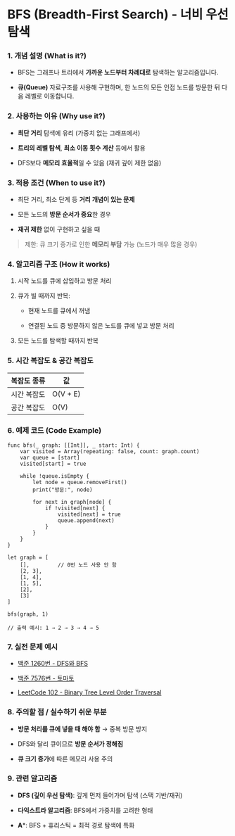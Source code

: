 # **BFS (Breadth-First Search) - 너비 우선 탐색**

  

### **1. 개념 설명 (What is it?)**

-   BFS는 그래프나 트리에서 **가까운 노드부터 차례대로** 탐색하는 알고리즘입니다.
    
-   **큐(Queue)** 자료구조를 사용해 구현하며, 한 노드의 모든 인접 노드를 방문한 뒤 다음 레벨로 이동합니다.
    


### **2. 사용하는 이유 (Why use it?)**

-   **최단 거리** 탐색에 유리 (가중치 없는 그래프에서)
    
-   **트리의 레벨 탐색**, **최소 이동 횟수 계산** 등에서 활용
    
-   DFS보다 **메모리 효율적**일 수 있음 (재귀 깊이 제한 없음)
    


### **3. 적용 조건 (When to use it?)**

-   최단 거리, 최소 단계 등 **거리 개념이 있는 문제**
    
-   모든 노드의 **방문 순서가 중요**한 경우
    
-   **재귀 제한** 없이 구현하고 싶을 때
    

  

> 제한: 큐 크기 증가로 인한 **메모리 부담** 가능 (노드가 매우 많을 경우)


### **4. 알고리즘 구조 (How it works)**

1.  시작 노드를 큐에 삽입하고 방문 처리
    
2.  큐가 빌 때까지 반복:
    
    -   현재 노드를 큐에서 꺼냄
        
    -   연결된 노드 중 방문하지 않은 노드를 큐에 넣고 방문 처리
        
    
3.  모든 노드를 탐색할 때까지 반복
    


### **5. 시간 복잡도 & 공간 복잡도**


| 복잡도 종류 | 값                  |
|-------------|---------------------|
| 시간 복잡도 | O(V + E)            | // V: 정점 수, E: 간선 수
| 공간 복잡도 | O(V)                | // 방문 배열 + 큐 or 스택


### **6. 예제 코드 (Code Example)**

```
func bfs(_ graph: [[Int]], _ start: Int) {
    var visited = Array(repeating: false, count: graph.count)
    var queue = [start]
    visited[start] = true

    while !queue.isEmpty {
        let node = queue.removeFirst()
        print("방문:", node)

        for next in graph[node] {
            if !visited[next] {
                visited[next] = true
                queue.append(next)
            }
        }
    }
}

let graph = [
    [],         // 0번 노드 사용 안 함
    [2, 3],
    [1, 4],
    [1, 5],
    [2],
    [3]
]

bfs(graph, 1)

// 출력 예시: 1 → 2 → 3 → 4 → 5
```

### **7. 실전 문제 예시**

-   [백준 1260번 - DFS와 BFS](https://www.acmicpc.net/problem/1260)
    
-   [백준 7576번 - 토마토](https://www.acmicpc.net/problem/7576)
    
-   [LeetCode 102 - Binary Tree Level Order Traversal](https://leetcode.com/problems/binary-tree-level-order-traversal/)
    


### **8. 주의할 점 / 실수하기 쉬운 부분**

-   **방문 처리를 큐에 넣을 때 해야 함** → 중복 방문 방지
    
-   DFS와 달리 큐이므로 **방문 순서가 정해짐**
    
-   **큐 크기 증가**에 따른 메모리 사용 주의
    


### **9. 관련 알고리즘**

-   **DFS (깊이 우선 탐색)**: 깊게 먼저 들어가며 탐색 (스택 기반/재귀)
    
-   **다익스트라 알고리즘**: BFS에서 가중치를 고려한 형태
    
-   **A***: BFS + 휴리스틱 = 최적 경로 탐색에 특화
    

